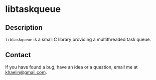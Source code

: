 # libtaskqueue

## Description

`libtaskqueue` is a small C library providing a multithreaded task queue.

## Contact

If you have found a bug, have an idea or a question, email me at
<khaelin@gmail.com>.
